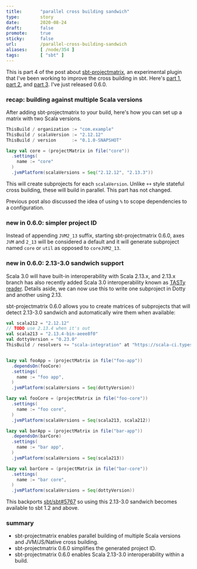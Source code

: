 ```yaml
---
title:       "parallel cross building sandwich"
type:        story
date:        2020-08-24
draft:       false
promote:     true
sticky:      false
url:         /parallel-cross-building-sandwich
aliases:     [ /node/354 ]
tags:        [ "sbt" ]
---
```


This is part 4 of the post about [sbt-projectmatrix](https://github.com/sbt/sbt-projectmatrix/), an experimental plugin that I've been working to improve the cross building in sbt. Here's [part 1](http://eed3si9n.com/parallel-cross-building-using-sbt-projectmatrix), [part 2](http://eed3si9n.com/parallel-cross-building-with-virtualaxis), and [part 3](http://eed3si9n.com/parallel-cross-building-part3). I've just released 0.6.0.

### recap: building against multiple Scala versions

After adding sbt-projectmatrix to your build, here's how you can set up a matrix with two Scala versions.

```scala
ThisBuild / organization := "com.example"
ThisBuild / scalaVersion := "2.12.12"
ThisBuild / version      := "0.1.0-SNAPSHOT"

lazy val core = (projectMatrix in file("core"))
  .settings(
    name := "core"
  )
  .jvmPlatform(scalaVersions = Seq("2.12.12", "2.13.3"))
```

This will create subprojects for each `scalaVersion`. Unlike `++` style stateful cross building, these will build in parallel. This part has not changed.

Previous post also discussed the idea of using `%` to scope dependencies to a configuration.

### new in 0.6.0: simpler project ID

Instead of appending `JVM2_13` suffix, starting sbt-projectmatrix 0.6.0, axes `JVM` and `2_13` will be considered a default and it will generate subproject named `core` or `util` as opposed to `coreJVM2_13`.

### new in 0.6.0: 2.13-3.0 sandwich support

Scala 3.0 will have built-in interoperability with Scala 2.13.x, and 2.13.x branch has also recently added Scala 3.0 interoperability known as [TASTy reader](https://github.com/scala/scala/pull/9109). Details aside, we can now use this to write one subproject in Dotty and another using 2.13.

sbt-projectmatrix 0.6.0 allows you to create matrices of subprojects that will detect 2.13-3.0 sandwich and automatically wire them when available:

```scala
val scala212 = "2.12.12"
// TODO use 2.13.4 when it's out
val scala213 = "2.13.4-bin-aeee8f0"
val dottyVersion = "0.23.0"
ThisBuild / resolvers += "scala-integration" at "https://scala-ci.typesafe.com/artifactory/scala-integration/"


lazy val fooApp = (projectMatrix in file("foo-app"))
  .dependsOn(fooCore)
  .settings(
    name := "foo app",
  )
  .jvmPlatform(scalaVersions = Seq(dottyVersion))

lazy val fooCore = (projectMatrix in file("foo-core"))
  .settings(
    name := "foo core",
  )
  .jvmPlatform(scalaVersions = Seq(scala213, scala212))

lazy val barApp = (projectMatrix in file("bar-app"))
  .dependsOn(barCore)
  .settings(
    name := "bar app",
  )
  .jvmPlatform(scalaVersions = Seq(scala213))

lazy val barCore = (projectMatrix in file("bar-core"))
  .settings(
    name := "bar core",
  )
  .jvmPlatform(scalaVersions = Seq(dottyVersion))
```

This backports [sbt/sbt#5767](https://github.com/sbt/sbt/pull/5767) so using this 2.13-3.0 sandwich becomes available to sbt 1.2 and above.

### summary

- sbt-projectmatrix enables parallel building of multiple Scala versions and JVM/JS/Native cross building.
- sbt-projectmatrix 0.6.0 simplifies the generated project ID.
- sbt-projectmatrix 0.6.0 enables Scala 2.13-3.0 interoperability within a build.
